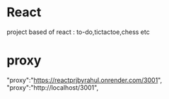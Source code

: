 # React

project based of react : to-do,tictactoe,chess etc

# proxy

"proxy":"https://reactprjbyrahul.onrender.com/3001",
"proxy":"http://localhost/3001",
